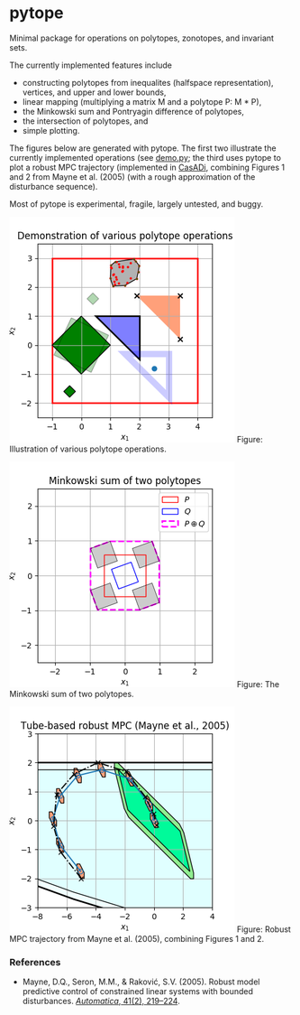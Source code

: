 # pytope
Minimal package for operations on polytopes, zonotopes, and invariant sets.

The currently implemented features include 
* constructing polytopes from inequalites (halfspace representation), vertices, and upper and lower bounds, 
* linear mapping (multiplying a matrix M and a polytope P: M * P), 
* the Minkowski sum and Pontryagin difference of polytopes, 
* the intersection of polytopes, and
* simple plotting. 

The figures below are generated with pytope. 
The first two illustrate the currently implemented operations (see [demo.py](pytope/demo.py); the third uses pytope to plot a robust MPC trajectory (implemented in [CasADi](https://github.com/casadi), combining Figures 1 and 2 from Mayne et al. (2005) (with a rough approximation of the disturbance sequence). 

Most of pytope is experimental, fragile, largely untested, and buggy.

![Illustration of various polytope operations](docs/various_operations.png)
Figure: Illustration of various polytope operations.

![The Minkowski sum of two polytopes](docs/minkowski_sum.png)
Figure: The Minkowski sum of two polytopes.

![Robust MPC trajectory from Mayne et al. (2005)](docs/Mayne_2005.png)
Figure: Robust MPC trajectory from Mayne et al. (2005), combining Figures 1 and 2.


### References
* Mayne, D.Q., Seron, M.M., & Raković, S.V. (2005). Robust model predictive control of constrained linear systems with bounded disturbances. [*Automatica*, 41(2), 219–224](https://doi.org/10.1016/j.automatica.2004.08.019).
